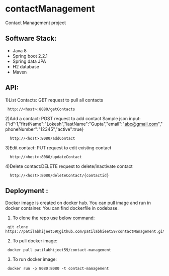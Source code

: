 # contactManagement
Contact Management project

## Software Stack:
  - Java 8
  - Spring boot 2.2.1
  - Spring data JPA
  - H2 database
  - Maven

## API:
  1)List Contacts: GET request to pull all contacts
   ```
    http://<host>:8080/getContacts
  ```
  2)Add a contact: POST request to add contact
  Sample json input:{"id":1,"firstName":"Lokesh","lastName":"Gupta","email":"abc@gmail.com","phoneNumber":"12345","active":true}
  ```
    http://<host>:8080/addContact
  ```  
  3)Edit contact: PUT request to edit existing contact
  ```
    http://<host>:8080/updateContact
  ```
  4)Delete contact:DELETE request to delete/inactivate contact
  ```
    http://<host>:8080/deleteContact/{contactid}
  ```
    
## Deployment :
   Docker image is created on docker hub. You can pull image and run in docker container. You can find dockerfile in codebase.
   
   1. To clone the repo use below command:
   ```
    git clone https://patilabhijeet59@github.com/patilabhieet59/contactManagement.git
   ```
   2. To pull docker image:
   ```
    docker pull patilabhijeet59/contact-management
   ```
   3. To run docker image:
   ```
    docker run -p 8080:8080 -t contact-management
   ```
